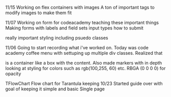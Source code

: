 
11/15
Working on flex containers with images
A ton of important tags to modify images to make them fit



11/07
Working on form for codeacademy teaching these important things
Making forms with labels and field sets
input types 
how to submit

really important styling including psuedo classes 



11/06 
Going to start recording what i've worked on. Today was code academy coffee menu with settuping up multiple div classes.
Realized that <div> is a container like a box with the content. Also made markers with in depth looking at styling for colors such as rgb(100,255, 60) etc. RBGA (0 0 0 0) for opacity


 TFlowChart
Flow chart for Tarantula keeping
10/23 Started guide over with goal of keeping it simple and basic
Single page
